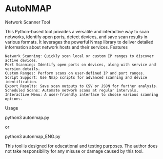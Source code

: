 # AutoNMAP
Network Scanner Tool

This Python-based tool provides a versatile and interactive way to scan networks, identify open ports, detect devices, and save scan results in various formats. It leverages the powerful Nmap library to deliver detailed information about network hosts and their services.
Features

    Network Scanning: Quickly scan local or custom IP ranges to discover active devices.
    Port Scanning: Identify open ports on devices, along with service and version details.
    Custom Ranges: Perform scans on user-defined IP and port ranges.
    Script Support: Use Nmap scripts for advanced scanning and device identification.
    Export Results: Save scan outputs to CSV or JSON for further analysis.
    Scheduled Scans: Automate network scans at regular intervals.
    Interactive Menu: A user-friendly interface to choose various scanning options.

Usage

python3 autonmap.py 

or

python3 autonmap_ENG.py

This tool is designed for educational and testing purposes. The author does not take responsibility for any misuse or damage caused by this tool.
